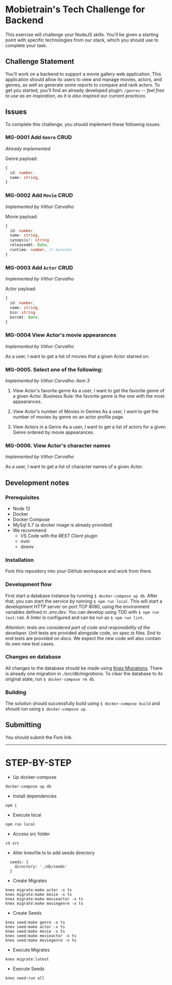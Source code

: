# Mobietrain's Tech Challenge for Backend

This exercise will challenge your NodeJS skills. You'll be given a starting point with specific technologies from our stack, which you should use to complete your task.

## Challenge Statement

You'll work on a backend to support a movie gallery web application. This application should allow its users to view and manage movies, actors, and genres, as well as generate some reports to compare and rank actors. To get you started, you'll find an already developed plugin: `/genres` -- *feel free to use as an inspiration, as it is also inspired our current practices*.

## Issues

To complete this challenge, you should implement these following issues:

### MG-0001 Add `Genre` CRUD
*Already implemented*

Genre payload:

```ts
{
  id: number,
  name: string,
}
```

### MG-0002 Add `Movie` CRUD
*Implemented by Vithor Carvalho*

Movie payload:

```ts
{
  id: number,
  name: string,
  synopsis?: string
  releasedAt: Date,
  runtime: number, // minutes
}
```

### MG-0003 Add `Actor` CRUD
*Implemented by Vithor Carvalho*

Actor payload:

```ts
{
  id: number,
  name: string,
  bio: string
  bornAt: Date,
}
```


### MG-0004 View Actor's movie appearances
*Implemented by Vithor Carvalho*

As a user, I want to get a list of movies that a given Actor starred on.

### MG-0005. Select one of the following:
*Implemented by Vithor Carvalho: Item 3*

1. View Actor's favorite genre
As a user, I want to get the favorite genre of a given Actor.
Business Rule: the favorite genre is the one with the most appearances.

2. View Actor's number of Movies in Genres
As a user, I want to get the number of movies by genre on an actor profile page.

3. View Actors in a Genre
As a user, I want to get a list of actors for a given Genre ordered by movie appearances.

### MG-0006. View Actor's character names
*Implemented by Vithor Carvalho*

As a user, I want to get a list of character names of a given Actor.


## Development notes

### Prerequisites

- Node 12
- Docker
- Docker Compose
- MySql 5.7 (a docker image is already provided)
- We recommend
  - VS Code with the *REST Client* plugin
  - nvm
  - direnv

### Installation

Fork this repository into your GitHub workspace and work from there.

### Development flow
First start a database instance by running `$ docker-compose up db`. After that, you can start the service by running `$ npm run local`. This will start a development HTTP server on port TCP 8080, using the environment variables defined in *.env.dev*. You can develop using TDD with `$ npm run test:tdd`. A linter is configured and can be run as `$ npm run lint`.

*Attention: tests are considered part of code and responsibility of the developer.* Unit tests are provided alongside code, on *spec.ts* files. End to end tests are provided on *docs*. We expect the new code will also contain its own new test cases.

### Changes on database
All changes to the database should be made using [Knex Migrations](http://knexjs.org/#Migrations). There is already one migration in *./src/db/migrations*. To clear the database to its original state, run `$ docker-compose rm db`.

### Building
The solution should successfully build using `$ docker-compose build` and should run using `$ docker-compose up`.

## Submitting

You should submit the Fork link.


--------------

# STEP-BY-STEP

- Up docker-compose

```npm
docker-compose up db
```

- Install dependencies

```npm
npm i
```

- Execute local

```npm
npm run local
```

- Access src folder

```npm
cd src
```

- Alter knexfile.ts to add seeds directory

```
  seeds: {
    directory: './db/seeds'
  }
```

- Create Migrates

```npm
knex migrate:make actor -x ts
knex migrate:make movie -x ts
knex migrate:make movieactor -x ts
knex migrate:make moviegenre -x ts
```

- Create Seeds

```npm
knex seed:make genre -x ts
knex seed:make actor -x ts
knex seed:make movie -x ts
knex seed:make movieactor -x ts
knex seed:make moviegenre -x ts
```

- Execute Migrates

```npm
knex migrate:latest
```

- Execute Seeds

```npm
knex seed:run all
```
